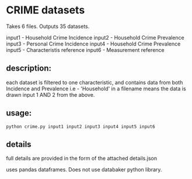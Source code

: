 # CRIME datasets

Takes 6 files. Outputs 35 datasets.

input1 - Household Crime Incidence
input2 - Household Crime Prevalence 
input3 - Personal Crime Incidence
input4 - Household Crime Prevalence
input5 - Characteristis reference
input6 - Measurement reference

## description:
each dataset is filtered to one characteristic, and contains data from both Incidence and Prevalence
i.e - 'Household' in a filename means the data is drawn input 1 AND 2 from the above.

## usage: 
```python crime.py input1 input2 input3 input4 input5 input6```

## details
full details are provided in the form of the attached details.json

uses pandas dataframes. Does not use databaker python library.
